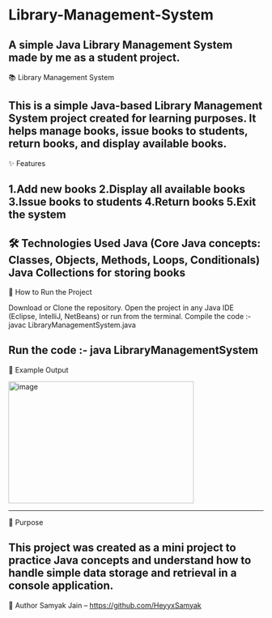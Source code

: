 # Library-Management-System
A simple Java Library Management System made by me as a student project.
-------------------------------------------------------------------------------------------------------------------------------------------------------------------------
📚 Library Management System

This is a simple Java-based Library Management System project created for learning purposes.
It helps manage books, issue books to students, return books, and display available books.
-------------------------------------------------------------------------------------------------------------------------------------------------------------------------
✨ Features

1.Add new books
2.Display all available books
3.Issue books to students
4.Return books
5.Exit the system
-------------------------------------------------------------------------------------------------------------------------------------------------------------------------
🛠 Technologies Used
Java (Core Java concepts: Classes, Objects, Methods, Loops, Conditionals)
Java Collections for storing books
-------------------------------------------------------------------------------------------------------------------------------------------------------------------------
🚀 How to Run the Project

Download or Clone the repository.
Open the project in any Java IDE (Eclipse, IntelliJ, NetBeans) or run from the terminal.
Compile the code :- javac LibraryManagementSystem.java

Run the code :- java LibraryManagementSystem
-------------------------------------------------------------------------------------------------------------------------------------------------------------------------
📸 Example Output



<img width="366" height="241" alt="image" src="https://github.com/user-attachments/assets/7861682d-5e48-4b7b-89ae-6a9b0e0c3cf2" />


-------------------------------------------------------------------------------------------------------------------------------------------------------------------------
🎯 Purpose

This project was created as a mini project to practice Java concepts and understand how to handle simple data storage and retrieval in a console application.
-------------------------------------------------------------------------------------------------------------------------------------------------------------------------
📝 Author
Samyak Jain – https://github.com/HeyyxSamyak

